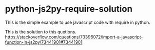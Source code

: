 # python-js2py-require-solution

This is the simple example to use javascript code with require in python.

This is the solution to this quetions.
https://stackoverflow.com/questions/73396072/import-a-javascript-function-in-js2py/73441901#73441901
